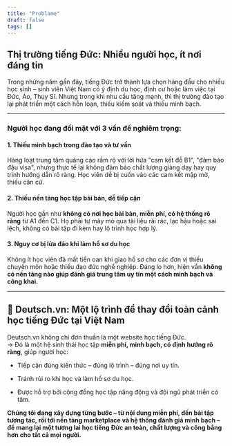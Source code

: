 ```yaml
---
title: "Problame"
draft: false
tags: []
---
```

## **Thị trường tiếng Đức: Nhiều người học, ít nơi đáng tin**

Trong những năm gần đây, tiếng Đức trở thành lựa chọn hàng đầu cho nhiều học sinh – sinh viên Việt Nam có ý định du học, định cư hoặc làm việc tại Đức, Áo, Thụy Sĩ. Nhưng trong khi nhu cầu tăng mạnh, thì thị trường đào tạo lại phát triển một cách hỗn loạn, thiếu kiểm soát và thiếu minh bạch.

---

### **Người học đang đối mặt với 3 vấn đề nghiêm trọng:**

#### **1. Thiếu minh bạch trong đào tạo và tư vấn**

Hàng loạt trung tâm quảng cáo rầm rộ với lời hứa "cam kết đỗ B1", "đảm bảo đậu visa", nhưng thực tế lại không đảm bảo chất lượng giảng dạy hay quy trình hướng dẫn rõ ràng. Học viên dễ bị cuốn vào các cam kết mập mờ, thiếu căn cứ.

#### **2. Thiếu nền tảng học tập bài bản, dễ tiếp cận**

Người học gần như **không có nơi học bài bản, miễn phí, có hệ thống rõ ràng** từ A1 đến C1. Họ phải tự mày mò qua tài liệu rải rác, lạc hậu hoặc sai lệch, không có bài tập đi kèm hay lộ trình học hợp lý.

#### **3. Nguy cơ bị lừa đảo khi làm hồ sơ du học**

Không ít học viên đã mất tiền oan khi giao hồ sơ cho các đơn vị thiếu chuyên môn hoặc thiếu đạo đức nghề nghiệp. Đáng lo hơn, hiện vẫn **không có nền tảng nào giúp đánh giá trung tâm uy tín một cách minh bạch và công khai.**

---

## 🧩 **Deutsch.vn: Một lộ trình để thay đổi toàn cảnh học tiếng Đức tại Việt Nam**

Deutsch.vn không chỉ đơn thuần là một website học tiếng Đức.  
→ Đó là một hệ sinh thái học tập **miễn phí, minh bạch, có định hướng rõ ràng**, giúp người học:

- Tiếp cận đúng kiến thức – đúng lộ trình – đúng nơi uy tín.
    
- Tránh rủi ro khi học và làm hồ sơ du học.
    
- Được hỗ trợ bởi cộng đồng học tập năng động và đội ngũ phát triển có tâm.
    

**Chúng tôi đang xây dựng từng bước – từ nội dung miễn phí, đến bài tập tương tác, rồi tới nền tảng marketplace và hệ thống đánh giá minh bạch – để mang lại một tương lai học tiếng Đức an toàn, chất lượng và công bằng hơn cho tất cả mọi người.**